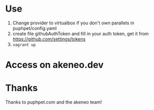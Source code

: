 # Use

1. Change provider to virtualbox if you don't own parallels in puphpet/config.yaml
1. create file githubAuthToken and fill in your auth token, get it from https://github.com/settings/tokens
2. `vagrant up`
 
# Access on akeneo.dev

# Thanks
Thanks to puphpet.com 
and the akeneo team!
